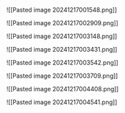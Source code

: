 
![[Pasted image 20241217001548.png]]



![[Pasted image 20241217002909.png]]



![[Pasted image 20241217003148.png]]



![[Pasted image 20241217003431.png]]



![[Pasted image 20241217003542.png]]




![[Pasted image 20241217003709.png]]



![[Pasted image 20241217004408.png]]




![[Pasted image 20241217004541.png]]


